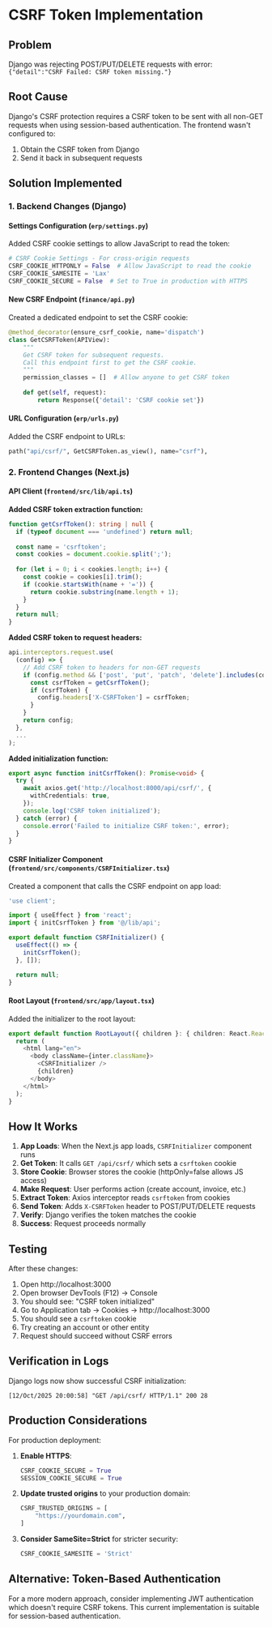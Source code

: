 # CSRF Token Implementation

## Problem
Django was rejecting POST/PUT/DELETE requests with error: `{"detail":"CSRF Failed: CSRF token missing."}`

## Root Cause
Django's CSRF protection requires a CSRF token to be sent with all non-GET requests when using session-based authentication. The frontend wasn't configured to:
1. Obtain the CSRF token from Django
2. Send it back in subsequent requests

## Solution Implemented

### 1. Backend Changes (Django)

#### Settings Configuration (`erp/settings.py`)
Added CSRF cookie settings to allow JavaScript to read the token:

```python
# CSRF Cookie Settings - For cross-origin requests
CSRF_COOKIE_HTTPONLY = False  # Allow JavaScript to read the cookie
CSRF_COOKIE_SAMESITE = 'Lax'
CSRF_COOKIE_SECURE = False  # Set to True in production with HTTPS
```

#### New CSRF Endpoint (`finance/api.py`)
Created a dedicated endpoint to set the CSRF cookie:

```python
@method_decorator(ensure_csrf_cookie, name='dispatch')
class GetCSRFToken(APIView):
    """
    Get CSRF token for subsequent requests.
    Call this endpoint first to get the CSRF cookie.
    """
    permission_classes = []  # Allow anyone to get CSRF token
    
    def get(self, request):
        return Response({'detail': 'CSRF cookie set'})
```

#### URL Configuration (`erp/urls.py`)
Added the CSRF endpoint to URLs:

```python
path("api/csrf/", GetCSRFToken.as_view(), name="csrf"),
```

### 2. Frontend Changes (Next.js)

#### API Client (`frontend/src/lib/api.ts`)

**Added CSRF token extraction function:**
```typescript
function getCsrfToken(): string | null {
  if (typeof document === 'undefined') return null;
  
  const name = 'csrftoken';
  const cookies = document.cookie.split(';');
  
  for (let i = 0; i < cookies.length; i++) {
    const cookie = cookies[i].trim();
    if (cookie.startsWith(name + '=')) {
      return cookie.substring(name.length + 1);
    }
  }
  return null;
}
```

**Added CSRF token to request headers:**
```typescript
api.interceptors.request.use(
  (config) => {
    // Add CSRF token to headers for non-GET requests
    if (config.method && ['post', 'put', 'patch', 'delete'].includes(config.method.toLowerCase())) {
      const csrfToken = getCsrfToken();
      if (csrfToken) {
        config.headers['X-CSRFToken'] = csrfToken;
      }
    }
    return config;
  },
  ...
);
```

**Added initialization function:**
```typescript
export async function initCsrfToken(): Promise<void> {
  try {
    await axios.get('http://localhost:8000/api/csrf/', {
      withCredentials: true,
    });
    console.log('CSRF token initialized');
  } catch (error) {
    console.error('Failed to initialize CSRF token:', error);
  }
}
```

#### CSRF Initializer Component (`frontend/src/components/CSRFInitializer.tsx`)
Created a component that calls the CSRF endpoint on app load:

```typescript
'use client';

import { useEffect } from 'react';
import { initCsrfToken } from '@/lib/api';

export default function CSRFInitializer() {
  useEffect(() => {
    initCsrfToken();
  }, []);

  return null;
}
```

#### Root Layout (`frontend/src/app/layout.tsx`)
Added the initializer to the root layout:

```typescript
export default function RootLayout({ children }: { children: React.ReactNode }) {
  return (
    <html lang="en">
      <body className={inter.className}>
        <CSRFInitializer />
        {children}
      </body>
    </html>
  );
}
```

## How It Works

1. **App Loads**: When the Next.js app loads, `CSRFInitializer` component runs
2. **Get Token**: It calls `GET /api/csrf/` which sets a `csrftoken` cookie
3. **Store Cookie**: Browser stores the cookie (httpOnly=false allows JS access)
4. **Make Request**: User performs action (create account, invoice, etc.)
5. **Extract Token**: Axios interceptor reads `csrftoken` from cookies
6. **Send Token**: Adds `X-CSRFToken` header to POST/PUT/DELETE requests
7. **Verify**: Django verifies the token matches the cookie
8. **Success**: Request proceeds normally

## Testing

After these changes:

1. Open http://localhost:3000
2. Open browser DevTools (F12) → Console
3. You should see: "CSRF token initialized"
4. Go to Application tab → Cookies → http://localhost:3000
5. You should see a `csrftoken` cookie
6. Try creating an account or other entity
7. Request should succeed without CSRF errors

## Verification in Logs

Django logs now show successful CSRF initialization:
```
[12/Oct/2025 20:00:58] "GET /api/csrf/ HTTP/1.1" 200 28
```

## Production Considerations

For production deployment:

1. **Enable HTTPS**: 
   ```python
   CSRF_COOKIE_SECURE = True
   SESSION_COOKIE_SECURE = True
   ```

2. **Update trusted origins** to your production domain:
   ```python
   CSRF_TRUSTED_ORIGINS = [
       "https://yourdomain.com",
   ]
   ```

3. **Consider SameSite=Strict** for stricter security:
   ```python
   CSRF_COOKIE_SAMESITE = 'Strict'
   ```

## Alternative: Token-Based Authentication

For a more modern approach, consider implementing JWT authentication which doesn't require CSRF tokens. This current implementation is suitable for session-based authentication.
